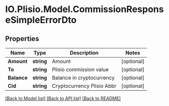 # IO.Plisio.Model.CommissionResponseSimpleErrorDto
## Properties

Name | Type | Description | Notes
------------ | ------------- | ------------- | -------------
**Amount** | **string** | Amount | [optional] 
**To** | **string** | Plisio commission value | [optional] 
**Balance** | **string** | Balance in cryptocurrency | [optional] 
**Cid** | **string** | Cryptocurrency Plisio Abbr | [optional] 

[[Back to Model list]](../README.md#documentation-for-models) [[Back to API list]](../README.md#documentation-for-api-endpoints) [[Back to README]](../README.md)

